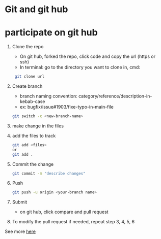 # Git and git hub

# participate on git hub

1. Clone the repo
    * On git hub, forked the repo, click code and copy the url (https or ssh)
    * In terminal: go to the directory you want to clone in, cmd:
    ```bash
     git clone url
     ```
2. Create branch
    * branch naming convention: category/reference/description-in-kebab-case
    * ex: bugfix/issue#1903/fixe-typo-in-main-file
    ```bash
    git switch -c <new-branch-name>
    ```
3. make change in the files
4. add the files to track
    ```bash
    git add <files>
    or
    git add .
    ```
5. Commit the change
    ```bash 
    git commit -m "describe changes"
    ```
6. Push
    ```bash
    git push -u origin <your-branch name>
    ```
7. Submit
    * on git hub, click compare and pull request

8. To modify the pull request if needed, repeat step 3, 4, 5, 6

See more [here](https://github.com/firstcontributions/first-contributions)

